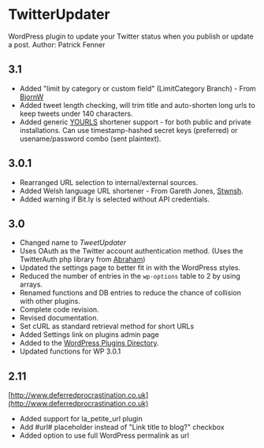 TwitterUpdater
==============

WordPress plugin to update your Twitter status when you publish or update a post.
Author: Patrick Fenner

3.1 
---

* Added "limit by category or custom field" (LimitCategory Branch) - From [BjornW](http://burobjorn.nl/)
* Added tweet length checking, will trim title and auto-shorten long urls to keep tweets under 140 characters.
* Added generic [YOURLS](http://yourls.org) shortener support - for both public and private installations. Can use timestamp-hashed secret keys (preferred) or usename/password combo (sent plaintext).

3.0.1
-----

* Rearranged URL selection to internal/external sources.
* Added Welsh language URL shortener - From Gareth Jones, [Stwnsh](http://stwnsh.com/).
* Added warning if Bit.ly is selected without API credentials.

3.0
---

* Changed name to *TweetUpdater*
* Uses OAuth as the Twitter account authentication method. (Uses the TwitterAuth php library from [Abraham](http://github.com/abraham/twitteroauth))
* Updated the settings page to better fit in with the WordPress styles.
* Reduced the number of entries in the `wp-options` table to 2 by using arrays.
* Renamed functions and DB entries to reduce the chance of collision with other plugins.
* Complete code revision.
* Revised documentation.
* Set cURL as standard retrieval method for short URLs
* Added Settings link on plugins admin page
* Added to the [WordPress Plugins Directory](http://wordpress.org/extend/plugins/tweetupdater/).
* Updated functions for WP 3.0.1

2.11
----

[http://www.deferredprocrastination.co.uk](http://www.deferredprocrastination.co.uk)

* Added support for la_petite_url plugin
* Add #url# placeholder instead of "Link title to blog?" checkbox
* Added option to use full WordPress permalink as url

